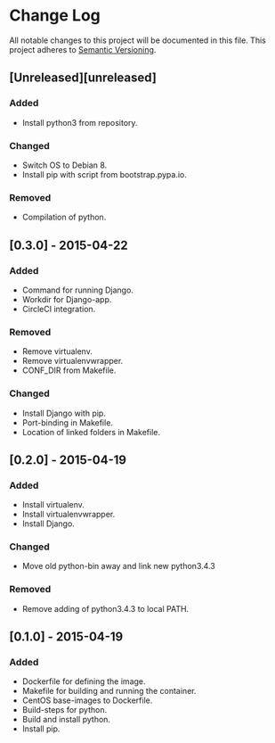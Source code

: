 # Change Log
All notable changes to this project will be documented in this file.
This project adheres to [Semantic Versioning](http://semver.org/).

## [Unreleased][unreleased]
### Added
- Install python3 from repository.
### Changed
- Switch OS to Debian 8.
- Install pip with script from bootstrap.pypa.io.
### Removed
- Compilation of python.

## [0.3.0] - 2015-04-22
### Added
- Command for running Django.
- Workdir for Django-app.
- CircleCI integration.
### Removed
- Remove virtualenv.
- Remove virtualenvwrapper.
- CONF_DIR from Makefile.
### Changed
- Install Django with pip.
- Port-binding in Makefile.
- Location of linked folders in Makefile.

## [0.2.0] - 2015-04-19
### Added
- Install virtualenv.
- Install virtualenvwrapper.
- Install Django.
### Changed
- Move old python-bin away and link new python3.4.3
### Removed
- Remove adding of python3.4.3 to local PATH.

## [0.1.0] - 2015-04-19
### Added
- Dockerfile for defining the image.
- Makefile for building and running the container.
- CentOS base-images to Dockerfile.
- Build-steps for python.
- Build and install python.
- Install pip.
